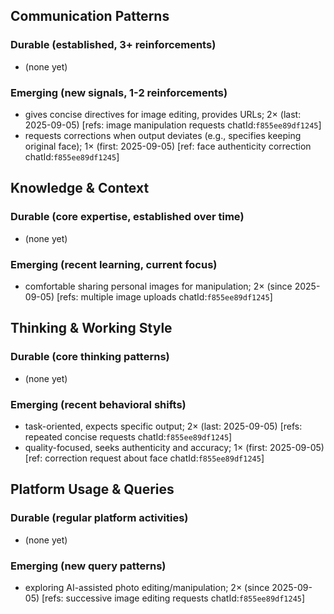 ## Communication Patterns
### Durable (established, 3+ reinforcements)
- (none yet)

### Emerging (new signals, 1-2 reinforcements)
- gives concise directives for image editing, provides URLs; 2× (last: 2025-09-05) [refs: image manipulation requests chatId:`f855ee89df1245`]
- requests corrections when output deviates (e.g., specifies keeping original face); 1× (first: 2025-09-05) [ref: face authenticity correction chatId:`f855ee89df1245`]

## Knowledge & Context
### Durable (core expertise, established over time)
- (none yet)

### Emerging (recent learning, current focus)
- comfortable sharing personal images for manipulation; 2× (since 2025-09-05) [refs: multiple image uploads chatId:`f855ee89df1245`]

## Thinking & Working Style
### Durable (core thinking patterns)
- (none yet)

### Emerging (recent behavioral shifts)
- task-oriented, expects specific output; 2× (last: 2025-09-05) [refs: repeated concise requests chatId:`f855ee89df1245`]
- quality-focused, seeks authenticity and accuracy; 1× (first: 2025-09-05) [ref: correction request about face chatId:`f855ee89df1245`]

## Platform Usage & Queries
### Durable (regular platform activities)
- (none yet)

### Emerging (new query patterns)
- exploring AI-assisted photo editing/manipulation; 2× (since 2025-09-05) [refs: successive image editing requests chatId:`f855ee89df1245`]